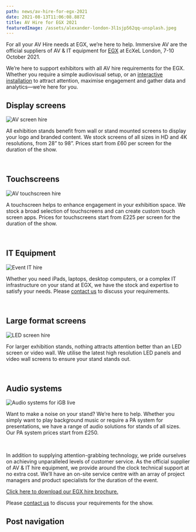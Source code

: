 ```yaml
---
path: news/av-hire-for-egx-2021
date: 2021-08-13T11:06:08.887Z
title: AV Hire for EGX 2021
featuredImage: /assets/alexander-london-3l1sjp562qq-unsplash.jpeg
---
```

For all your AV Hire needs at EGX, we’re here to help. Immersive AV are the official suppliers of AV & IT equipment for [EGX](https://www.egx.net/#) at EcXeL London, 7-10 October 2021.

We’re here to support exhibitors with all AV hire requirements for the EGX. Whether you require a simple audiovisual setup, or an [interactive installation](https://immersiveav.com/event-technical-production/live-event-technical-production-services/) to attract attention, maximise engagement and gather data and analytics—we’re here for you.

## Display screens

![AV screen hire](https://immersiveav.com/wp-content/uploads/2021/08/Display-screens-300x200.jpg)

All exhibition stands benefit from wall or stand mounted screens to display your logo and branded content. We stock screens of all sizes in HD and 4K resolutions, from 28” to 98”. Prices start from £60 per screen for the duration of the show.

 

## Touchscreens

![AV touchscreen hire](https://immersiveav.com/wp-content/uploads/2021/08/Touchscreen-300x200.jpg)

A touchscreen helps to enhance engagement in your exhibition space. We stock a broad selection of touchscreens and can create custom touch screen apps. Prices for touchscreens start from £225 per screen for the duration of the show.

 

## IT Equipment

![Event IT hire](https://immersiveav.com/wp-content/uploads/2021/08/IT-hire-300x200.jpg)

Whether you need iPads, laptops, desktop computers, or a complex IT infrastructure on your stand at EGX, we have the stock and expertise to satisfy your needs. Please [contact us](mailto:paul.flaherty@immersiveav.com) to discuss your requirements.

 

## Large format screens

![LED screen hire](https://immersiveav.com/wp-content/uploads/2021/08/Large-format-screens-300x200.jpg)

For larger exhibition stands, nothing attracts attention better than an LED screen or video wall. We utilise the latest high resolution LED panels and video wall screens to ensure your stand stands out.

 

## Audio systems

![Audio systems for iGB live](https://immersiveav.com/wp-content/uploads/2021/08/PA-System-300x200.jpg)

Want to make a noise on your stand? We’re here to help. Whether you simply want to play background music or require a PA system for presentations, we have a range of audio solutions for stands of all sizes. Our PA system prices start from £250.

 

In addition to supplying attention-grabbing technology, we pride ourselves on achieving unparalleled levels of customer service. As the official supplier of AV & IT hire equipment, we provide around the clock technical support at no extra cost. We’ll have an on-site service centre with an array of project managers and product specialists for the duration of the event.

[Click here to download our EGX hire brochure.](https://immersiveav.com/wp-content/uploads/2021/08/IAV-EGX-Brochure-2021.pdf)

Please [contact us](mailto:paul.flaherty@immersiveav.com) to discuss your requirements for the show.

## Post navigation

[](https://immersiveav.com/rob-levy-joins-immersive-av/)